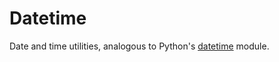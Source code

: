 # Datetime

Date and time utilities, analogous to Python's [datetime](https://docs.python.org/3/library/datetime.html) module.
